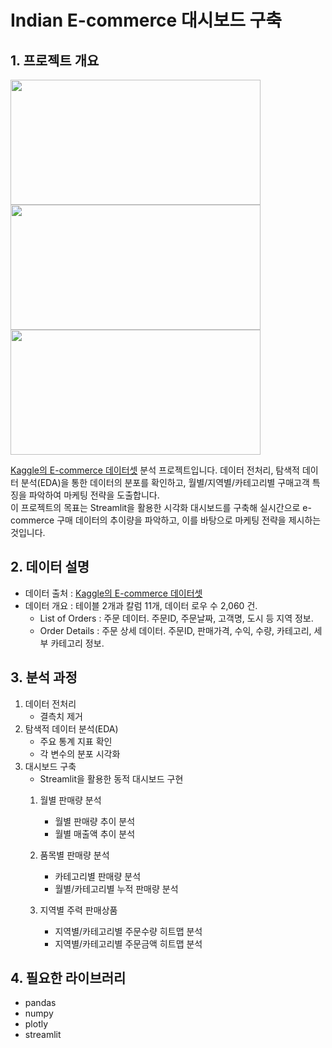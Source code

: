 # Indian E-commerce 대시보드 구축

## 1. 프로젝트 개요
<img src="https://github.com/user-attachments/assets/1d23d282-4706-431a-83b0-a3776d768d64" width="400" height="200"/>
<img src="https://github.com/user-attachments/assets/bb29193b-ca4d-4424-ac06-87e7cacc0458" width="400" height="200"/>
<img src="https://github.com/user-attachments/assets/3666af35-c24c-4d9e-9d8f-4a1498b57c18" width="400" height="200"/>



[Kaggle의 E-commerce 데이터셋](https://www.kaggle.com/datasets/benroshan/ecommerce-data?select=List+of+Orders.csv) 분석 프로젝트입니다. 데이터 전처리, 탐색적 데이터 분석(EDA)을 통한 데이터의 분포를 확인하고, 월별/지역별/카테고리별 구매고객 특징을 파악하여 마케팅 전략을 도출합니다.  
이 프로젝트의 목표는 Streamlit을 활용한 시각화 대시보드를 구축해 실시간으로 e-commerce 구매 데이터의 추이량을 파악하고, 이를 바탕으로 마케팅 전략을 제시하는 것입니다. 

## 2. 데이터 설명
- 데이터 출처 : [Kaggle의 E-commerce 데이터셋](https://www.kaggle.com/datasets/benroshan/ecommerce-data?select=List+of+Orders.csv)
- 데이터 개요 : 테이블 2개과 칼럼 11개, 데이터 로우 수 2,060 건.
  - List of Orders : 주문 데이터. 주문ID, 주문날짜, 고객명, 도시 등 지역 정보.
  - Order Details : 주문 상세 데이터. 주문ID, 판매가격, 수익, 수량, 카테고리, 세부 카테고리 정보.

## 3. 분석 과정
1. 데이터 전처리
     - 결측치 제거
2. 탐색적 데이터 분석(EDA)
     - 주요 통계 지표 확인
     - 각 변수의 분포 시각화
3. 대시보드 구축 
   - Streamlit을 활용한 동적 대시보드 구현
    1) 월별 판매량 분석
       - 월별 판매량 추이 분석
       - 월별 매출액 추이 분석

    2) 품목별 판매량 분석
       - 카테고리별 판매량 분석
       - 월별/카테고리별 누적 판매량 분석
      
    3) 지역별 주력 판매상품
       - 지역별/카테고리별 주문수량 히트맵 분석
       - 지역별/카테고리별 주문금액 히트맵 분석

## 4. 필요한 라이브러리
- pandas
- numpy
- plotly
- streamlit
